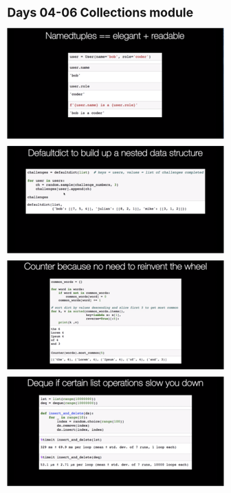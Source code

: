 # Days 04-06 Collections module

![alt text](pics/pic01.png)

![alt text](pics/pic02.png)

![alt text](pics/pic03.png)

![alt text](pics/pic04.png)




 


